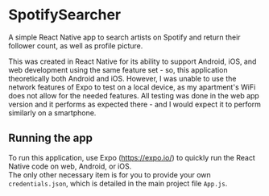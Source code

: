 # SpotifySearcher
A simple React Native app to search artists on Spotify and return their follower count, as well as profile picture.

This was created in React Native for its ability to support Android, iOS, and web development using the same feature set - so, this application theoretically both Android and iOS.  However, I was unable to use the network features of Expo to test on a local device, as my apartment's WiFi does not allow for the needed features.  All testing was done in the web app version and it performs as expected there - and I would expect it to perform similarly on a smartphone.

## Running the app
To run this application, use Expo (https://expo.io/) to quickly run the React Native code on web, Android, or iOS.  
The only other necessary item is for you to provide your own `credentials.json`, which is detailed in the main project file `App.js`.
